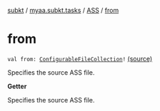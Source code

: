 [subkt](../../index.md) / [myaa.subkt.tasks](../index.md) / [ASS](index.md) / [from](./from.md)

# from

`val from: `[`ConfigurableFileCollection`](https://docs.gradle.org/current/javadoc/org/gradle/api/file/ConfigurableFileCollection.html)`!` [(source)](https://github.com/Myaamori/SubKt/blob/0.1.9/src/main/kotlin/myaa/subkt/tasks/asstasks.kt#L578)

Specifies the source ASS file.

**Getter**

Specifies the source ASS file.

